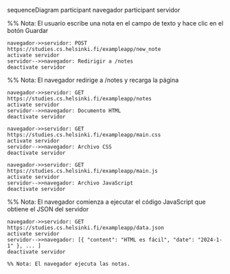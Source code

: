 sequenceDiagram
    participant navegador
    participant servidor

   %% Nota: El usuario escribe una nota en el campo de texto y hace clic en el botón Guardar

    navegador->>servidor: POST https://studies.cs.helsinki.fi/exampleapp/new_note
    activate servidor
    servidor-->>navegador: Redirigir a /notes
    deactivate servidor

   %% Nota: El navegador redirige a /notes y recarga la página

    navegador->>servidor: GET https://studies.cs.helsinki.fi/exampleapp/notes
    activate servidor
    servidor-->>navegador: Documento HTML
    deactivate servidor

    navegador->>servidor: GET https://studies.cs.helsinki.fi/exampleapp/main.css
    activate servidor
    servidor-->>navegador: Archivo CSS
    deactivate servidor

    navegador->>servidor: GET https://studies.cs.helsinki.fi/exampleapp/main.js
    activate servidor
    servidor-->>navegador: Archivo JavaScript
    deactivate servidor

   %% Nota: El navegador comienza a ejecutar el código JavaScript que obtiene el JSON del servidor

    navegador->>servidor: GET https://studies.cs.helsinki.fi/exampleapp/data.json
    activate servidor
    servidor-->>navegador: [{ "content": "HTML es fácil", "date": "2024-1-1" }, ... ]
    deactivate servidor

    %% Nota: El navegador ejecuta las notas.
